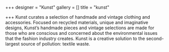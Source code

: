 +++
designer = "Kunst"
gallery = []
title = "kunst"

+++
Kunst curates a selection of handmade and vintage clothing and accessories. Focused on recycled materials, unique and imaginative designs, Kunst’s handmade pieces and vintage selections are made for those who are conscious and concerned about the environmental issues that the fashion industry creates. Kunst is a creative solution to the second-largest source of pollution: textile waste.
